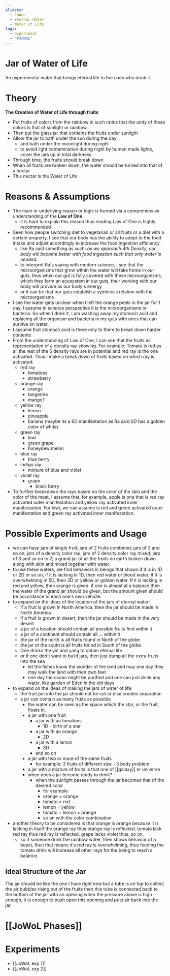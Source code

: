 ```yaml
---
aliases:
  - JoWoL
  - Eternal Water
  - Water of Life
tags:
  - experiment
  - "#JoWoL"
---
```

# Jar of Water of Life
An experimental water that brings eternal life to the ones who drink it.
# Theory
**The Creation of Water of Life through fruits**
- Put fruits of colors from the rainbow in such ratios that the unity of these colors is that of sunlight or rainbow. 
- Then put the glass jar that contains the fruits under sunlight 
- Allow the jar to bath under the sun during the day
	- and bath under the moonlight during night
	- to avoid light contamination during night by human made lights, cover the jars up in total darkness
- Through time, the fruits should break down 
- When all fruits are broken down, the water should be turned into that of a nectar
- This nectar is the Water of Life
# Reasons & Assumptions
- The main or underlying reason or logic is formed via a comprehensive understanding of the **Law of One**
	- it is hard to explain this reason thus reading Law of One is highly recommended
- Seen how people switching diet to vegetarian or all fruits or a diet with a certain property, I see that our body has the ability to adept to the food intake and adjust accordingly to increase the food ingestion efficiency.
	- like Ra said something as such: *as we approach 4th Density, our body will become better with food ingestion such that only water is needed*.
	- to interpret Ra's saying with modern science, I see that the microorganisms that grow within the water will take home in our guts, thus when our gut is fully covered with these microorganisms, which they form an ecosystem in our guts, their working with our body will provide as our body's energy
	- or it can be that our guts establish a symbiosis relation with the microorganisms
- I see the water gets unclear when I left the orange peels in the jar for 1 day. I assume in science perspective it is the microorganisms or bacteria. So when I drink it, I am washing away my stomach acid and replacing all the organism and bacteria in my guts with ones that can survive on water. 
- I assume that stomach acid is there only to there to break down harder contents 
- From the understanding of Law of One, I can see that the fruits as representation of a density ray showing. For example: Tomato is red as all the rest of the 6 density rays are in potential and red ray is the one activated. Thus I make a break down of fruits based on which ray is activated:
	- red ray
		- tomatoes
		- strawberry
	- orange ray
		- orange
		- tangerine 
		- mango?
	- yellow ray
		- lemon
		- pineapple
		- banana (maybe its a 6D manifestation as Ra said 6D has a golden color of white)
	- green ray
		- kiwi
		- green grape 
		- honeydew melon 
	- blue ray
		- blue berry
	- indigo ray
		- mixture of blue and violet
	- violet ray
		- grape
			- black berry 
- To further breakdown the rays based on the color of the skin and the color of the meat, I assume that, for example, apple is one that is red ray activated outer manifestation and yellow ray activated inner manifestation. For kiwi, we can assume is red and green activated outer manifestation and green ray activated inner manifestation.
# Possible Experiments and Usage
- we can have jars of single fruit; jars of 2 fruits combined; jars of 3 and so on; jars of a density color ray; jars of 2 density color ray mixed; jars of 3 and so on to 7; a grand jar of all the fruits on earth broken down along with skin and mixed together with water.
- to use these waters, we find behaviors in beings that shown if it is in 1D or 2D or so on, if it is lacking in 1D, then red water or blood water. If it is overwhelming in 5D, then 3D or yellow or golden water. If it is lacking in red and yellow, then orange is given. if one is almost at a balance then the water of the grand jar should be given, but the amount given should be accordance to each one's own vehicle.
- to expand on the ideas of the location of the jars of eternal water: 
	- if a fruit is grown in North America, then the jar should be made in North America 
	- if a fruit is grown in desert, then the jar should be made in the very desert 
	- a jar of a location should contain all possible fruits find within it
	- a jar of a continent should contain all ... within it
	- the jar of the north is all fruits found in North of the globe
	- the jar of the south is all fruits found in South of the globe 
	- One drinks the yin and yang to obtain eternal life
	- or if one don't want to build jars, then just dump all the extra fruits into the sea
		- let the fishes know the wonder of the land and may one day they may walk the land with their own feet 
		- one day the ocean might be purified and one can just drink any water, like garden of Eden in the old days
- to expand on the ideas of making the jars of water of life:
	- the fruit put into the jar should not be cut or else creates separation 
	- a jar can contain as many fruits as possible 
		- the water can be seen as the space which the star, or the fruit, floats in.
		- a jar with one fruit 
			- a jar with an tomatoes 
				- 1D - birth of a star 
			- a jar with an orange 
				- 2D 
			- a jar with a lemon 
				- 3D
			- and so on
		- a jar with two or more of the same fruits
			- for example: 3 fruits of different size - 3 body problem 
		- a jar with a mixture of fruits is that one of [[galaxy]] or universe 
		- when does a jar become ready to drink?
			- when the sunlight passes through the jar becomes that of the desired color 
				- for example 
				- orange = orange 
				- tomato = red
				- lemon = yellow 
				- tomato + lemon = orange 
				- so on with the color combination
- another theory to be considered is that orange is orange because it is lacking in itself the orange ray thus orange ray is reflected. tomato lack red ray thus red ray is reflected. grape lacks violet thus. so on.
	- so if someone drink the rainbow water, then shows behavior of a beast, then that means it's red ray is overwhelming, thus feeding the tomato drink will increase all other rays for the being to reach a balance.
## Ideal Structure of the Jar 
The jar should be like the one I have right now but a tube is on top to collect the air bubbles rising out of the fruits then this tube is connected back to the bottom of the jar with an opening when the pressure above is high enough, it is enough to push open this opening and puts air back into the jar.
# [[JoWoL Phases]]
# Experiments
- [[JoWoL exp 1]]
- [[JoWoL exp 2]]

